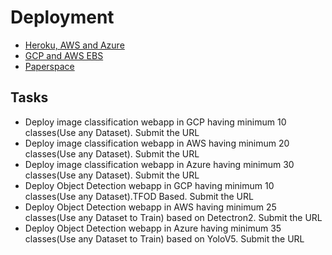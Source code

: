 # Deployment
- [Heroku, AWS and Azure](https://www.youtube.com/embed/4Oz9WcOjdY0)
- [GCP and AWS EBS](https://www.youtube.com/embed/lTo5RTq-IG0)
- [Paperspace](https://www.youtube.com/embed/JJRWNpSiJyU)

## Tasks
- Deploy image classification webapp in GCP having minimum 10 classes(Use any Dataset). Submit the URL
- Deploy image classification webapp in AWS having minimum 20 classes(Use any Dataset). Submit the URL
- Deploy image classification webapp in Azure having minimum 30 classes(Use any Dataset). Submit the URL
- Deploy Object Detection webapp in GCP having minimum 10 classes(Use any Dataset).TFOD Based. Submit the URL
- Deploy Object Detection webapp in AWS having minimum 25 classes(Use any Dataset to Train) based on Detectron2. Submit the URL
- Deploy Object Detection webapp in Azure having minimum 35 classes(Use any Dataset to Train) based on YoloV5. Submit the URL
